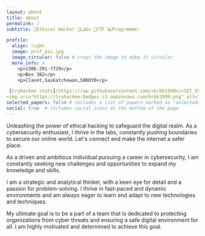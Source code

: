 ```yaml
---
layout: about
title: about
permalink: /
subtitle: 🔐Ethical Hacker 🧪Labs 🚩CTF 💻Programmer

profile:
  align: right
  image: prof_pic.jpg
  image_circular: false # crops the image to make it circular
  more_info: >
    <p>1306-291-7729</p>
    <p>Box 362</p>
    <p>Clavet,Saskatchewan,S0K0Y0</p>

 [tryhackme stats](https://raw.githubusercontent.com/<brbk1999>/<SET_USERNAME_HERE>/master/assets/thm_propic.png)
<img src="https://tryhackme-badges.s3.amazonaws.com/brbk1999.png" alt="TryHackMe">
selected_papers: false # includes a list of papers marked as "selected={true}"
social: true  # includes social icons at the bottom of the page
---
```


Unleashing the power of ethical hacking to safeguard the digital realm. As a cybersecurity enthusiast, I thrive in the labs, constantly pushing boundaries to secure our online world.
Let's connect and make the internet a safer place.

As a driven and ambitious individual pursuing a career in cybersecurity, I am constantly seeking new challenges and opportunities to expand my knowledge and skills.

I am a strategic and analytical thinker, with a keen eye for detail and a passion for problem-solving. 
I thrive in fast-paced and dynamic environments and am always eager to learn and adapt to new technologies and techniques.

My ultimate goal is to be a part of a team that is dedicated to protecting organizations from cyber threats and ensuring a safe digital environment for all. 
I am highly motivated and determined to achieve this goal.


